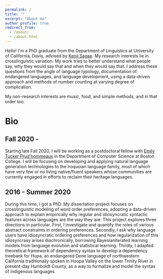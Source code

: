 ```yaml
---
permalink: /
title: ""
excerpt: "About me"
author_profile: true
redirect_from: 
  - /about/
  - /about.html
---
```



Hello! I'm a PhD graduate from the Department of Linguistics at University of California, Davis, advised by [Kenji Sagae](http://www.sagae.org). My research interests lie in crosslinguistic variation. My work tries to better understand what people say, why they would say that and when they would say that. I address these questions from the angle of language typology, documentation of endangered languages, and language development, using a data-driven approach and methods of number counting at varying degree of complication. 

My non-research interests are music, food, and simple methods, and in that order too.

Bio
======

Fall 2020 -
------

Starting late Fall 2020, I will be working as a postdoctoral fellow with [Emily Tucker Prud'hommeaux](http://cs.bc.edu/~prudhome/publications.html) in the Department of Computer Science at Boston College. I will be focusing on developing and applying natural language generation technologies to the Iroquoian language family, most of which have very few or no living native/fluent speakers whose communities are currently engaged in efforts to reclaim their heritage languages.

2016 - Summer 2020
------

During this time, I got a PhD. My dissertation project focuses on crosslinguistic modeling of word order preferences, adopting a data-driven approach to explain empirically why regular and idiosyncratic syntactic features across languages are the way they are. This project explores three directions in particular. First, I investigate and quantify the roles of various abstract constraints in ordering preferences. Secondly, I ask why language users have idiosyncratic ordering preferences and how regularization of this idiosyncrasy arises diachronically, borrowing Bayesianiterated learning models from language evolution and statistical learning. Thirdly, I adapted theoretical framework of dependency syntax to develop a dependency treebank for Hupa, an endangered Dene language of northwestern California traditionally spoken in Hoopa Valley on the lower Trinity River in present-day Humboldt County, as a way to formalize and model the syntax of indigenous languages
